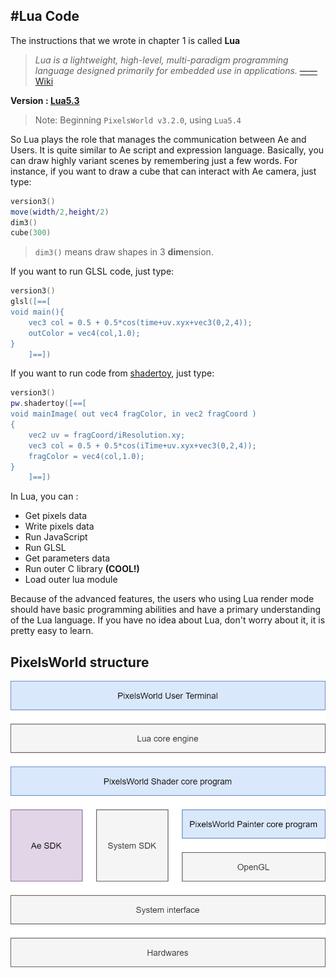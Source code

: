 #Lua Code
---

The instructions that we wrote in chapter 1 is called **Lua**

>*Lua is a lightweight, high-level, multi-paradigm programming language designed primarily for embedded use in applications.* [——Wiki](https://en.wikipedia.org/wiki/Lua_(programming_language))

**Version : [Lua5.3](https://www.lua.org/manual/5.3/)**

> Note: Beginning `PixelsWorld v3.2.0`, using `Lua5.4`

So Lua plays the role that manages the communication between Ae and Users. It is quite similar to Ae script and expression language. Basically, you can draw highly variant scenes by remembering just a few words. For instance, if you want to draw a cube that can interact with Ae camera, just type: 

```lua:DrawCube.lua
version3()
move(width/2,height/2)
dim3()
cube(300)
```

> `dim3()` means draw shapes in 3 **dim**ension. 

If you want to run GLSL code, just type: 

```lua:RunGlsl.lua
version3()
glsl([==[
void main(){
    vec3 col = 0.5 + 0.5*cos(time+uv.xyx+vec3(0,2,4));
    outColor = vec4(col,1.0);
}
    ]==])
```

If you want to run code from [shadertoy](shadertoy.md), just type: 

```lua:RunShadertoy.lua
version3()
pw.shadertoy([==[
void mainImage( out vec4 fragColor, in vec2 fragCoord )
{
    vec2 uv = fragCoord/iResolution.xy;
    vec3 col = 0.5 + 0.5*cos(iTime+uv.xyx+vec3(0,2,4));
    fragColor = vec4(col,1.0);
}
    ]==])
```

In Lua, you can : 
- Get pixels data
- Write pixels data
- Run JavaScript
- Run GLSL
- Get parameters data
- Run outer C library **(COOL!)**
- Load outer lua module

Because of the advanced features, the users who using Lua render mode should have basic programming abilities and have a primary understanding of the Lua language. If you have no idea about Lua, don't worry about it, it is pretty easy to learn. 


## PixelsWorld structure

![PW_Structure](../PW_Structure.png)


